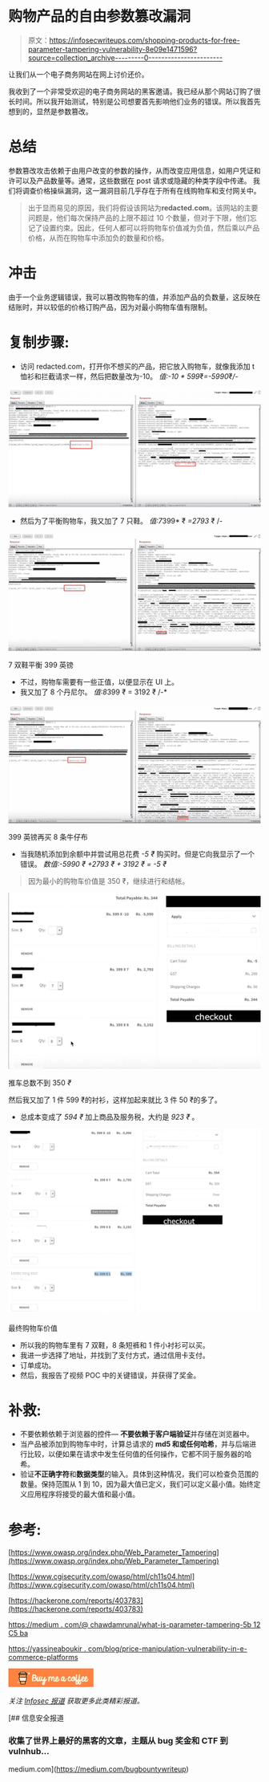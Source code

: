 # 购物产品的自由参数篡改漏洞

> 原文：<https://infosecwriteups.com/shopping-products-for-free-parameter-tampering-vulnerability-8e09e1471596?source=collection_archive---------0----------------------->

让我们从一个电子商务网站在网上讨价还价。

我收到了一个非常受欢迎的电子商务网站的黑客邀请。我已经从那个网站订购了很长时间。所以我开始测试，特别是公司想要首先影响他们业务的错误。所以我首先想到的，显然是参数篡改。

# **总结**

参数篡改攻击依赖于由用户改变的参数的操作，从而改变应用信息，如用户凭证和许可以及产品数量等。通常，这些数据在 post 请求或隐藏的种类字段中传递。
我们将调查价格操纵漏洞，这一漏洞目前几乎存在于所有在线购物车和支付网关中。

> 出于显而易见的原因，我们将假设该网站为**redacted.com**。该网站的主要问题是，他们每次保持产品的上限不超过 10 个数量，但对于下限，他们忘记了设置约束。因此，任何人都可以将购物车价值减为负值，然后乘以产品价格，从而在购物车中添加负的数量和价格。

# **冲击**

由于一个业务逻辑错误，我可以篡改购物车的值，并添加产品的负数量，这反映在结账时，并以较低的价格订购产品，因为对最小购物车值有限制。

# **复制步骤:**

*   访问 redacted.com，打开你不想买的产品，把它放入购物车，就像我添加 t 恤衫和拦截请求一样，然后把数量改为-10。
    *值:-10 * 599*₹*=-5990*₹*/-*

![](img/08fd614d0103bcf1320ea92ee754f235.png)

*   然后为了平衡购物车，我又加了 7 只鞋。
    *值:7*399* ₹ *=2793* ₹ /-

![](img/37a192295603d9408cd1eb4fc2d7bb8e.png)

7 双鞋平衡 399 英镑

*   不过，购物车需要有一些正值，以便显示在 UI 上。
*   我又加了 8 个丹尼尔。
    *值:8*399 ₹ = 3192 ₹ /-*

![](img/98d978f6ba6765bcfe7fcca1e436969d.png)

399 英镑再买 8 条牛仔布

*   当我随机添加到余额中并尝试用总花费 *-5 ₹* 购买时。但是它向我显示了一个错误。
    *数值:-5990 ₹ +2793 ₹ + 3192 ₹ = -5 ₹*

> 因为最小的购物车价值是 350 ₹，继续进行和结帐。

![](img/3d4553b14c10c9bdc258531a4faaab64.png)

推车总数不到 350 *₹*

然后我又加了 1 件 599 ₹的衬衫，这样加起来就比 3 件 50 ₹的多了。

*   总成本变成了 *594 ₹* 加上商品及服务税，大约是 *923 ₹* 。

![](img/42a6977d9c4586ff491298ae9eb6a544.png)

最终购物车价值

*   所以我的购物车里有 7 双鞋，8 条短裤和 1 件小衬衫可以买。
*   我进一步选择了地址，并找到了支付方式，通过信用卡支付。
*   订单成功。
*   然后，我报告了视频 POC 中的关键错误，并获得了奖金。

# **补救:**

*   不要依赖依赖于浏览器的控件— **不要依赖于客户端验证**并存储在浏览器中。
*   当产品被添加到购物车中时，计算总请求的 **md5 和或任何哈希**，并与后端进行比较，以便如果在请求中发生任何值的任何操作，它都不同于服务器的哈希。
*   验证**不正确字符**和**数据类型**的输入。具体到这种情况，我们可以检查负范围的数量。保持范围从 1 到 10，因为最大值已定义，我们可以定义最小值。始终定义应用程序将接受的最大值和最小值。

# 参考:

[https://www.owasp.org/index.php/Web_Parameter_Tampering](https://www.owasp.org/index.php/Web_Parameter_Tampering)

[https://www.cgisecurity.com/owasp/html/ch11s04.html](https://www.cgisecurity.com/owasp/html/ch11s04.html)

[https://hackerone.com/reports/403783](https://hackerone.com/reports/403783)

[https://medium . com/@ chawdamrunal/what-is-parameter-tampering-5b 12 C5 ba](https://medium.com/@chawdamrunal/what-is-parameter-tampering-5b1beb12c5ba)

[https://yassineaboukir . com/blog/price-manipulation-vulnerability-in-e-commerce-platforms](https://yassineaboukir.com/blog/price-manipulation-vulnerability-in-e-commerce-platforms/)

[![](img/4bc5de35955c00939383a18fb66b41d8.png)](https://www.buymeacoffee.com/justmorpheus)

*关注* [*Infosec 报道*](https://medium.com/bugbountywriteup) *获取更多此类精彩报道。*

[](https://medium.com/bugbountywriteup) [## 信息安全报道

### 收集了世界上最好的黑客的文章，主题从 bug 奖金和 CTF 到 vulnhub…

medium.com](https://medium.com/bugbountywriteup)